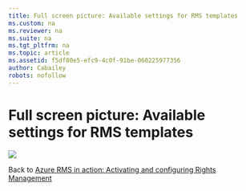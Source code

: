 ```yaml
---
title: Full screen picture: Available settings for RMS templates
ms.custom: na
ms.reviewer: na
ms.suite: na
ms.tgt_pltfrm: na
ms.topic: article
ms.assetid: f5df80e5-efc9-4c0f-91be-060225977356
author: Cabailey
robots: nofollow
---
```

# Full screen picture: Available settings for RMS templates
![](./media/AzRMS_TemplatesSettings.png)

Back to [Azure RMS in action: Activating and configuring Rights Management](http://technet.microsoft.com/library/jj585026.aspx)


